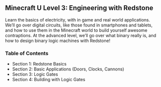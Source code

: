 ## Minecraft U Level 3:  Engineering with Redstone

Learn the basics of electricity, with in game and real world applications. We’ll go over digital circuits, like those found in smartphones and tablets, and how to use them in the Minecraft world to build yourself awesome contraptions. At the advanced level, we’ll go over what binary really is, and how to design binary logic machines with Redstone!

### Table of Contents

* Section 1: Redstone Basics  
* Section 2: Basic Applications (Doors, Clocks, Cannons)  
* Section 3: Logic Gates  
* Section 4: Building with Logic Gates  
